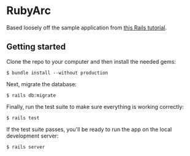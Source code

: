 # RubyArc

Based loosely off the sample application from [this Rails tutorial](http://www.railstutorial.org/).

## Getting started

Clone the repo to your computer and then install the needed gems:

```
$ bundle install --without production
```

Next, migrate the database:

```
$ rails db:migrate
```

Finally, run the test suite to make sure everything is working correctly:

```
$ rails test
```

If the test suite passes, you'll be ready to run the app on the local development server:

```
$ rails server
```